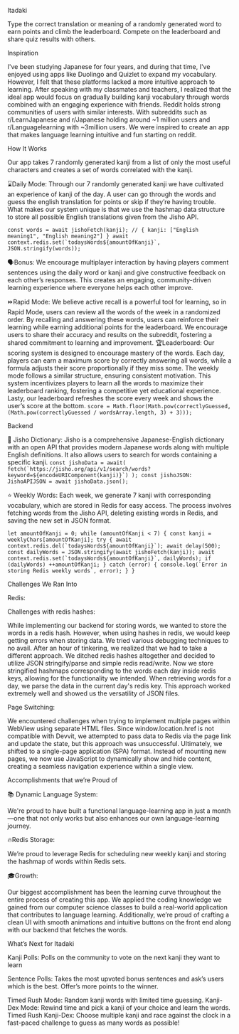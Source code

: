 Itadaki

Type the correct translation or meaning of a randomly generated word to earn points and climb the leaderboard. Compete on the leaderboard and share quiz results with others.

Inspiration

I've been studying Japanese for four years, and during that time, I've enjoyed using apps like Duolingo and Quizlet to expand my vocabulary. However, I felt that these platforms lacked a more intuitive approach to learning. After speaking with my classmates and teachers, I realized that the ideal app would focus on gradually building kanji vocabulary through words combined with an engaging experience with friends. 
Reddit holds strong communities of users with similar interests. With subreddits such as r/LearnJapanese and r/Japanese holding around ~1 million users and r/Languagelearning with ~3million users. We were inspired to create an app that makes language learning intuitive and fun starting on reddit. 

How It Works

Our app takes 7 randomly generated kanji from a list of only the most useful characters and creates a set of words correlated with the kanji. 

⌛Daily Mode: 
Through our 7 randomly generated kanji we have cultivated an experience of kanji of the day. A user can go through the words and guess the english translation for points or skip if they’re having trouble. What makes our system unique is that we use the hashmap data structure to store all possible English translations given from the Jisho API.

``const words = await jishoFetch(kanji); // { kanji: ["English meaning1", "English meaning2"] }
 await context.redis.set(`todaysWords${amountOfKanji}`, JSON.stringify(words));``

🗣️Bonus: 
We encourage multiplayer interaction by having players comment sentences using the daily word or kanji and give constructive feedback on each other’s responses. This creates an engaging, community-driven learning experience where everyone helps each other improve.

⏩Rapid Mode:
We believe active recall is a powerful tool for learning, so in Rapid Mode, users can review all the words of the week in a randomized order. By recalling and answering these words, users can reinforce their learning while earning additional points for the leaderboard. We encourage users to share their accuracy and results on the subreddit, fostering a shared commitment to learning and improvement.
🏆Leaderboard:
Our scoring system is designed to encourage mastery of the words. Each day, players can earn a maximum score by correctly answering all words, while a formula adjusts their score proportionally if they miss some. The weekly mode follows a similar structure, ensuring consistent motivation. This system incentivizes players to learn all the words to maximize their leaderboard ranking, fostering a competitive yet educational experience. Lasty, our leaderboard refreshes the score every week and shows the user’s score at the bottom.
`score = Math.floor(Math.pow(correctlyGuessed, (Math.pow(correctlyGuessed / wordsArray.length, 3) + 3)));`

Backend

📗 Jisho Dictionary:
Jisho is a comprehensive Japanese-English dictionary with an open API that provides modern Japanese words along with multiple English definitions. It also allows users to search for words containing a specific kanji. 
``const jishoData = await( fetch(`https://jisho.org/api/v1/search/words?keyword=${encodeURIComponent(kanji)}`) ); const jishoJSON: JishoAPIJSON = await jishoData.json();``

⭐️ Weekly Words:
Each week, we generate 7 kanji with corresponding vocabulary, which are stored in Redis for easy access. The process involves fetching words from the Jisho API, deleting existing words in Redis, and saving the new set in JSON format.

``let amountOfKanji = 0;
while (amountOfKanji < 7) {
    const kanji = weeklyChars[amountOfKanji];
    try {
        await context.redis.del(`todaysWords${amountOfKanji}`);
        await delay(500);
        const dailyWords = JSON.stringify(await jishoFetch(kanji));
        await context.redis.set(`todaysWords${amountOfKanji}`, dailyWords);
        if (dailyWords) ++amountOfKanji;
    } catch (error) {
        console.log(`Error in storing Redis weekly words`, error);
    }
}``

Challenges We Ran Into

Redis:

Challenges with redis hashes:

While implementing our backend for storing words, we wanted to store the words in a redis hash. However, when using hashes in redis, we would keep getting errors when storing data. We tried various debugging techniques to no avail. After an hour of tinkering, we realized that we had to take a different approach. We ditched redis hashes altogether and decided to utilize JSON stringify/parse and simple redis read/write. Now we store stringified hashmaps corresponding to the words each day inside redis keys, allowing for the functionality we intended. When retrieving words for a day, we parse the data in the current day's redis key. This approach worked extremely well and showed us the versatility of JSON files.

Page Switching:

We encountered challenges when trying to implement multiple pages within WebView using separate HTML files. Since window.location.href is not compatible with Devvit, we attempted to pass data to Redis via the page link and update the state, but this approach was unsuccessful. Ultimately, we shifted to a single-page application (SPA) format. Instead of mounting new pages, we now use JavaScript to dynamically show and hide content, creating a seamless navigation experience within a single view.

Accomplishments that we’re Proud of

📚 Dynamic Language System: 

We're proud to have built a functional language-learning app in just a month—one that not only works but also enhances our own language-learning journey.

🔥Redis Storage:

We’re proud to leverage Redis for scheduling new weekly kanji and storing the hashmap of words within Redis sets.

🎓Growth: 

Our biggest accomplishment has been the learning curve throughout the entire process of creating this app. We applied the coding knowledge we gained from our computer science classes to build a real-world application that contributes to language learning. Additionally, we’re proud of crafting a clean UI with smooth animations and intuitive buttons on the front end along with our backend that fetches the words. 


What’s Next for Itadaki

Kanji Polls: Polls on the community to vote on the next kanji they want to learn

Sentence Polls: Takes the most upvoted bonus sentences and ask’s users which is the best. Offer’s more points to the winner.

Timed Rush Mode: Random kanji words with limited time guessing.
Kanji-Dex Mode: Rewind time and pick a kanji of your choice and learn the words.
Timed Rush Kanji-Dex: Choose multiple kanji and race against the clock in a fast-paced challenge to guess as many words as possible!
